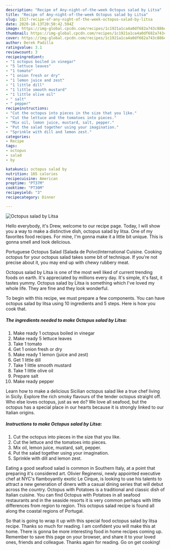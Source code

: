 ```yaml
---
description: "Recipe of Any-night-of-the-week Octopus salad by Litsa"
title: "Recipe of Any-night-of-the-week Octopus salad by Litsa"
slug: 1517-recipe-of-any-night-of-the-week-octopus-salad-by-litsa
date: 2020-10-13T20:50:42.594Z
image: https://img-global.cpcdn.com/recipes/1c1921a1ca4a0df682a743c886e07ea3/751x532cq70/octopus-salad-by-litsa-recipe-main-photo.jpg
thumbnail: https://img-global.cpcdn.com/recipes/1c1921a1ca4a0df682a743c886e07ea3/751x532cq70/octopus-salad-by-litsa-recipe-main-photo.jpg
cover: https://img-global.cpcdn.com/recipes/1c1921a1ca4a0df682a743c886e07ea3/751x532cq70/octopus-salad-by-litsa-recipe-main-photo.jpg
author: Derek Padilla
ratingvalue: 3.1
reviewcount: 3
recipeingredient:
- "1 octopus boiled in vinegar"
- "5 lettuce leaves"
- "1 tomato"
- "1 onion fresh or dry"
- "1 lemon juice and zest"
- "1 little dill"
- "1 little smooth mustard"
- "1 little olive oil"
- " salt"
- " pepper"
recipeinstructions:
- "Cut the octopus into pieces in the size that you like."
- "Cut the lettuce and the tomatoes into pieces."
- "Mix oil, lemon juice, mustard, salt, pepper."
- "Put the salad together using your imagination."
- "Sprinkle with dill and lemon zest."
categories:
- Recipe
tags:
- octopus
- salad
- by

katakunci: octopus salad by 
nutrition: 165 calories
recipecuisine: American
preptime: "PT37M"
cooktime: "PT30M"
recipeyield: "3"
recipecategory: Dinner

---
```



![Octopus salad by Litsa](https://img-global.cpcdn.com/recipes/1c1921a1ca4a0df682a743c886e07ea3/751x532cq70/octopus-salad-by-litsa-recipe-main-photo.jpg)

Hello everybody, it's Drew, welcome to our recipe page. Today, I will show you a way to make a distinctive dish, octopus salad by litsa. One of my favorites food recipes. For mine, I'm gonna make it a little bit unique. This is gonna smell and look delicious.

Portuguese Octopus Salad (Salada de Polvo)International Cuisine. Cooking octopus for your octopus salad takes some bit of technique. If you&#39;re not precise about it, you may end up with chewy rubbery meat.

Octopus salad by Litsa is one of the most well liked of current trending foods on earth. It's appreciated by millions every day. It's simple, it's fast, it tastes yummy. Octopus salad by Litsa is something which I've loved my whole life. They are fine and they look wonderful.


To begin with this recipe, we must prepare a few components. You can have octopus salad by litsa using 10 ingredients and 5 steps. Here is how you cook that.

<!--inarticleads1-->

##### The ingredients needed to make Octopus salad by Litsa:

1. Make ready 1 octopus boiled in vinegar
1. Make ready 5 lettuce leaves
1. Take 1 tomato
1. Get 1 onion fresh or dry
1. Make ready 1 lemon (juice and zest)
1. Get 1 little dill
1. Take 1 little smooth mustard
1. Take 1 little olive oil
1. Prepare  salt
1. Make ready  pepper


Learn how to make a delicious Sicilian octopus salad like a true chef living in Sicily. Explore the rich smoky flavours of the tender octopus straight off. Who else loves octopus, just as we do? We love all seafood, but the octopus has a special place in our hearts because it is strongly linked to our Italian origins. 

<!--inarticleads2-->

##### Instructions to make Octopus salad by Litsa:

1. Cut the octopus into pieces in the size that you like.
1. Cut the lettuce and the tomatoes into pieces.
1. Mix oil, lemon juice, mustard, salt, pepper.
1. Put the salad together using your imagination.
1. Sprinkle with dill and lemon zest.


Eating a good seafood salad is common in Southern Italy, at a point that preparing it&#39;s considered art. Olivier Reginensi, newly appointed executive chef at NYC&#39;s flamboyantly exotic Le Cirque, is looking to use his talents to attract a new generation of diners with a casual dining series that will debut across the country. Octopus with Potatoes is a traditional and classic dish of Italian cuisine. You can find Octopus with Potatoes in all seafood restaurants and in the seaside resorts it is very common perhaps with little differences from region to region. This octopus salad recipe is found all along the coastal regions of Portugal. 

So that is going to wrap it up with this special food octopus salad by litsa recipe. Thanks so much for reading. I am confident you will make this at home. There is gonna be more interesting food in home recipes coming up. Remember to save this page on your browser, and share it to your loved ones, friends and colleague. Thanks again for reading. Go on get cooking!
